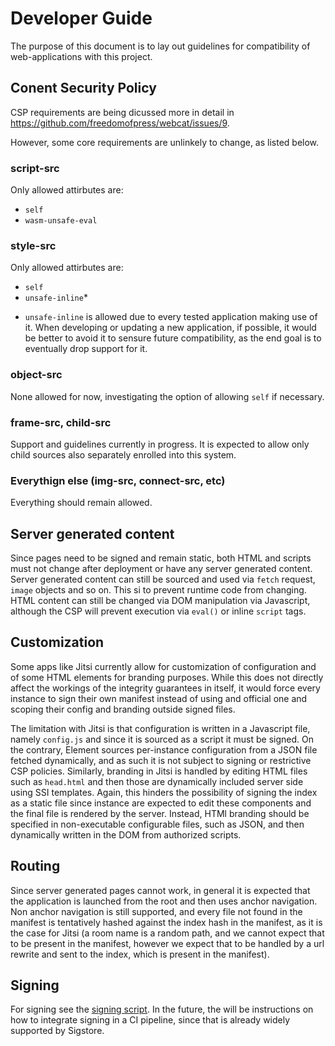 # Developer Guide
The purpose of this document is to lay out guidelines for compatibility of web-applications with this project.

## Conent Security Policy
CSP requirements are being dicussed more in detail in https://github.com/freedomofpress/webcat/issues/9.

However, some core requirements are unlinkely to change, as listed below.

### script-src
Only allowed attirbutes are:
 - `self`
 - `wasm-unsafe-eval`

### style-src
Only allowed attirbutes are:
 - `self`
 - `unsafe-inline`*

* `unsafe-inline` is allowed due to every tested application making use of it. When developing or updating a new application, if possible, it would be better to avoid it to sensure future compatibility, as the end goal is to eventually drop support for it.

### object-src
None allowed for now, investigating the option of allowing `self` if necessary.

### frame-src, child-src
Support and guidelines currently in progress. It is expected to allow only child sources also separately enrolled into this system.

### Everythign else (img-src, connect-src, etc)
Everything should remain allowed.

## Server generated content
Since pages need to be signed and remain static, both HTML and scripts must not change after deployment or have any server generated content. Server generated content can still be sourced and used via `fetch` request, `image` objects and so on. This si to prevent runtime code from changing.
HTML content can still be changed via DOM manipulation via Javascript, although the CSP will prevent execution via `eval()` or inline `script` tags.

## Customization
Some apps like Jitsi currently allow for customization of configuration and of some HTML elements for branding purposes. While this does not directly affect the workings of the integrity guarantees in itself, it would force every instance to sign their own manifest instead of using and official one and scoping their config and branding outside signed files.

The limitation with Jitsi is that configuration is written in a Javascript file, namely `config.js` and since it is sourced as a script it must be signed. On the contrary, Element sources per-instance configuration from a JSON file fetched dynamically, and as such it is not subject to signing or restrictive CSP policies.
Similarly, branding in Jitsi is handled by editing HTML files such as `head.html` and then those are dynamically included server side using SSI templates. Again, this hinders the possibility of signing the index as a static file since instance are expected to edit these components and the final file is rendered by the server. Instead, HTMl branding should be specified in non-executable configurable files, such as JSON, and then dynamically written in the DOM from authorized scripts.

## Routing
Since server generated pages cannot work, in general it is expected that the application is launched from the root and then uses anchor navigation. Non anchor navigation is still supported, and every file not found in the manifest is tentatively hashed against the index hash in the manifest, as it is the case for Jitsi (a room name is a random path, and we cannot expect that to be present in the manifest, however we expect that to be handled by a url rewrite and sent to the index, which is present in the manifest).

## Signing
For signing see the [signing script](../signing). In the future, the will be instructions on how to integrate signing in a CI pipeline, since that is already widely supported by Sigstore.
